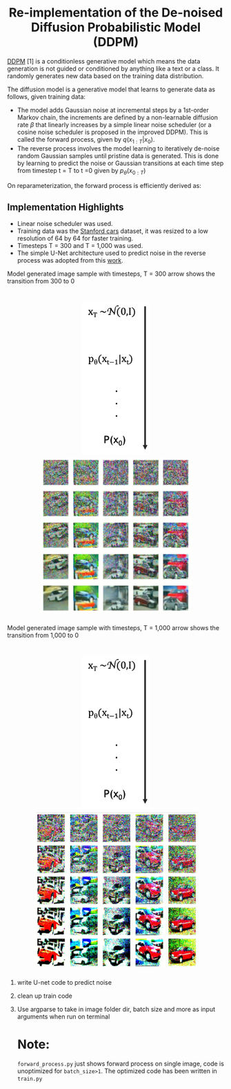 <h1 align="center">Re-implementation of the De-noised Diffusion Probabilistic Model (DDPM)</h1>

[DDPM](https://www.google.com/url?sa=t&source=web&rct=j&opi=89978449&url=https://proceedings.neurips.cc/paper/2020/file/4c5bcfec8584af0d967f1ab10179ca4b-Paper.pdf&ved=2ahUKEwj_t6yIs46GAxUUFVkFHV8RCssQFnoECBMQAQ&usg=AOvVaw3_txjfhqsg67acjkwqOuSf) [1] is a conditionless generative model which means the data generation is not guided or conditioned by anything like a text or a class. It randomly generates new data based on the training data distribution.

The diffusion model is a generative model that learns to generate data as follows, given training data:
- The model adds Gaussian noise at incremental steps by a 1st-order Markov chain, the increments are defined by a non-learnable diffusion rate $\beta$ that linearly increases by a simple linear noise scheduler (or a cosine noise scheduler is proposed in the improved DDPM). This is called the forward process, given by $q(x_{1:T}|x_{0})$. 
- The reverse process involves the model learning to iteratively de-noise random Gaussian samples until pristine data is generated. This is done by learning to predict the noise or Gaussian transitions at each time step from timestep t = T to t =0 given by $p_{\theta}(x_{0:T})$

On reparameterization, the forward process is efficiently derived as:
## Implementation Highlights
- Linear noise scheduler was used.
- Training data was the [Stanford cars](https://www.kaggle.com/datasets/jessicali9530/stanford-cars-dataset) dataset, it was resized to a low resolution of 64 by 64 for faster training.
- Timesteps T = 300 and T = 1,000 was used.
- The simple U-Net architecture used to predict noise in the reverse process was adopted from this [work](https://www.youtube.com/watch?v=a4Yfz2FxXiY&t=597s).

Model generated image sample with timesteps, T = 300 arrow shows the transition from 300 to 0
 <h1 align="center"><img src="https://github.com/Obafemi-Jinadu/Diffusion-models-re-implementations/blob/4caeeaf9560c278babd95e5527795a6c49139a14/files/arrow.png" width="160"/> <img src="https://github.com/Obafemi-Jinadu/Diffusion-models-re-implementations/blob/a007590f9335c0b0ac661cfea26deaf805ca2c03/files/img1.png" width="350"/></h1>


Model generated image sample with timesteps, T = 1,000 arrow shows the transition from 1,000 to 0
 <h1 align="center"> <img src="https://github.com/Obafemi-Jinadu/Diffusion-models-re-implementations/blob/4caeeaf9560c278babd95e5527795a6c49139a14/files/arrow.png" width="160"/> <img src="https://github.com/Obafemi-Jinadu/Diffusion-models-re-implementations/blob/a8355896ea8e49c483e8fcf5ac31db31df38a122/files/img6.png" width="380"/></h1>

 


 


 
      
 1. write U-net code to predict noise
2. clean up train code
 3. Use argparse to take in image folder dir, batch size and more as input arguments when run on terminal

    # Note:
    `forward_process.py` just shows forward process on single image, code is unoptimized for `batch_size>1`. The optimized code has been written in `train.py`
